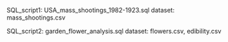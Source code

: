 SQL_script1: USA_mass_shootings_1982-1923.sql
dataset: mass_shootings.csv


SQL_script2: garden_flower_analysis.sql
dataset: flowers.csv, edibility.csv
